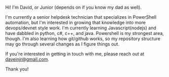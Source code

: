 Hi! I'm David, or Junior (depends on if you know my dad as well). 

I'm currently a senior helpdesk technician that specializes in PowerShell automation, but I'm interested in growing that knowledge into more devops/devnet style work.
I'm currently learning Javascript(nodejs) and have dabbled in python, c#, c++, and java. Powershell is my strongest area, though. I'm also learning how git/github works, 
so my repository structure may go through several changes as I figure things out.

If you're interested in getting in touch with me, please reach out at daveinjr@gmail.com. 


Thank you! 

